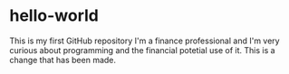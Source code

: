 # hello-world
This is my first GitHub repository
I'm a finance professional and I'm very curious about programming and the financial potetial use of it.
This is a change that has been made.
